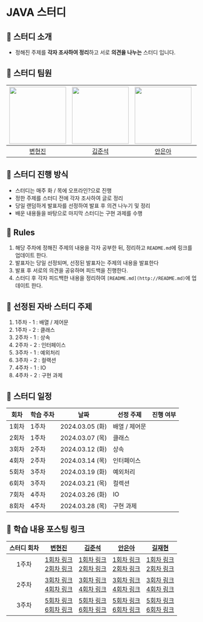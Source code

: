 # JAVA 스터디
## 📌 스터디 소개
- 정해진 주제를 **각자 조사하여 정리**하고 서로 **의견을 나누는** 스터디 입니다.

## 📌 스터디 팀원
| [<img src="https://avatars.githubusercontent.com/shinbm44" width="150px">](https://github.com/shinbm44) | [<img src="https://avatars.githubusercontent.com/JUN1515" width="150px">](https://github.com/JUN1515) | [<img src="https://avatars.githubusercontent.com/EunaAhn" width="150px">](https://github.com/EunaAhn) | [<img src="https://avatars.githubusercontent.com/wogus4048" width="150px">](https://github.com/wogus4048) | 
| :---: | :---: | :---: | :---: |
| [변현진](https://github.com/shinbm44) | [김준석](https://github.com/JUN1515) | [안은아](https://github.com/EunaAhn) | [길재현](https://github.com/wogus4048) |

## 📌 스터디 진행 방식
- 스터디는 매주 화 / 목에 오프라인?으로 진행
- 정한 주제를 스터디 전에 각자 조사하여 글로 정리
- 당일 랜덤하게 발표자를 선정하여 발표 후 의견 나누기 및 정리
- 배운 내용들을 바탕으로 마지막 스터디는 구현 과제를 수행

## 📌 Rules
1. 해당 주차에 정해진 주제의 내용을 각자 공부한 뒤, 정리하고 `README.md`에 링크를 업데이트 한다.
2. 발표자는 당일 선정되며, 선정된 발표자는 주제의 내용을 발표한다
3. 발표 후 서로의 의견을 공유하며 피드백을 진행한다.
4. 스터디 후 각자 피드백한 내용을 정리하여  `[README.md](http://README.md)`에 업데이트 한다.

## 📌 선정된 자바 스터디 주제
1) 1주차 - 1 : 배열 / 제어문
2) 1주차 - 2 : 클래스
3) 2주차 - 1 : 상속
4) 2주차 - 2 : 인터페이스
5) 3주차 - 1 : 예외처리
6) 3주차 - 2 : 컬랙션
7) 4주차 - 1 : IO
8) 4주차 - 2 : 구현 과제

## 📌 스터디 일정
| 회차 | 학습 주차 | 날짜 | 선정 주제 | 진행 여부 |
| --- | --- | --- | --- | --- |
| 1회차 | 1주차 | 2024.03.05 (화) | 배열 / 제어문 |  |
| 2회차 | 1주차 | 2024.03.07 (목) | 클래스 |  |
| 3회차 | 2주차 | 2024.03.12 (화) | 상속 |  |
| 4회차 | 2주차 | 2024.03.14 (목) | 인터페이스 |  |
| 5회차 | 3주차 | 2024.03.19 (화) | 예외처리 |  |
| 6회차 | 3주차 | 2024.03.21 (목) | 컬렉션 |  |
| 7회차 | 4주차 | 2024.03.26 (화) | IO |  |
| 8회차 | 4주차 | 2024.03.28 (목) | 구현 과제 |  |


## 📌 학습 내용 포스팅 링크
| 스터디 회차 | [변현진](https://github.com/shinbm44) | [김준석](https://github.com/JUN1515) | [안은아](https://github.com/EunaAhn) | [길재현](https://github.com/wogus4048) |
| :---: | :---: | :---: | :---: | :---: |
| 1주차 | [1회차 링크](https://deeep-diver.tistory.com/43) <br>[2회차 링크](https://deeep-diver.tistory.com/44) |[1회차 링크](https://deeep-diver.tistory.com/45)<br> [2회차 링크](https://quasar-tarsier-bbb.notion.site/f70beb97d31a4c588257192212c2cb0e?pvs=4)  | [1회차 링크](https://sh-hyun.tistory.com/50)<br> [2회차 링크](https://hypnotic-furniture-843.notion.site/1-2-98edb4a8fcf14eed8b43ff2c7078b624?pvs=4)| [1회차 링크](https://keeeeeepgoing.tistory.com/267) <br>[2회차 링크](https://keeeeeepgoing.tistory.com/269)|
| 2주차 | [3회차 링크](https://deeep-diver.tistory.com/45) <br>[4회차 링크](https://velog.io/@onionlily123/4회차.-제어문) | [3회차 링크](https://zrr.kr/KF7d)<br> [4회차 링크](https://velog.io/@ssstopeun/Study-4.-%EC%A0%9C%EC%96%B4%EB%AC%B8) | [3회차 링크](https://hypnotic-furniture-843.notion.site/2-1-adbfd48388da469290b0d0ddabe0075b?pvs=4) <br>[4회차 링크](https://hypnotic-furniture-843.notion.site/3d52eb19c90d43daa3ea13dd74e489a6?pvs=4) | [3회차 링크](https://keeeeeepgoing.tistory.com/270) <br>[4회차 링크](https://keeeeeepgoing.tistory.com/272) |
| 3주차 | [5회차 링크](https://velog.io/@onionlily123/5회차.-클래스) <br>[6회차 링크](https://velog.io/@onionlily123/6회차.-상속) | [5회차 링크](https://velog.io/@ssstopeun/Study-5.-%ED%81%B4%EB%9E%98%EC%8A%A4) <br>[6회차 링크](https://velog.io/@ssstopeun/6.-%EC%83%81%EC%86%8D) | [5회차 링크](https://hypnotic-furniture-843.notion.site/File-I-O-60c2234d71dd42839d0987ee56a85df5?pvs=4)<br> [6회차 링크](https://hypnotic-furniture-843.notion.site/File-I-O-60c2234d71dd42839d0987ee56a85df5?pvs=4) | [5회차 링크](https://keeeeeepgoing.tistory.com/273) <br>[6회차 링크](https://sh-hyun.tistory.com/65) |
